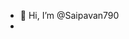 - 👋 Hi, I’m @Saipavan790
- 
<!---
Saipavan790/Saipavan790 is a ✨ special ✨ repository because its `README.md` (this file) appears on your GitHub profile.
You can click the Preview link to take a look at your changes.
--->
